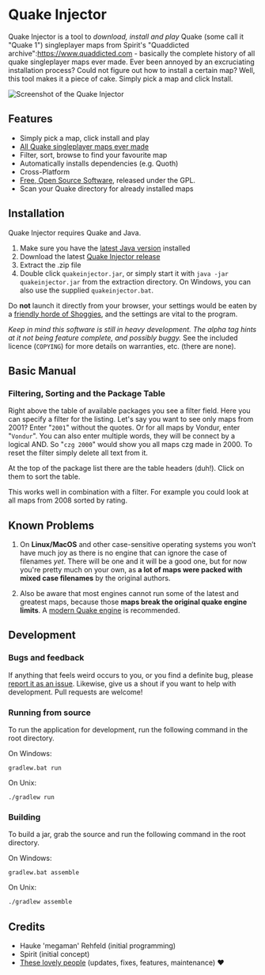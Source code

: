 # Quake Injector
Quake Injector is a tool to *download, install and play* Quake (some call it "Quake 1") singleplayer maps from Spirit's "Quaddicted archive":https://www.quaddicted.com - basically the complete history of all quake singleplayer maps ever made. Ever been annoyed by an excruciating installation process? Could not figure out how to install a certain map? Well, this tool makes it a piece of cake. Simply pick a map and click Install.

![Screenshot of the Quake Injector](https://www.quaddicted.com/_media/quakeinjector_20091117.png "Screenshot of the Quake Injector")

## Features
- Simply pick a map, click install and play
- [All Quake singleplayer maps ever made](https://www.quaddicted.com/reviews/)
- Filter, sort, browse to find your favourite map
- Automatically installs dependencies (e.g. Quoth)
- Cross-Platform
- [Free, Open Source Software](https://github.com/hrehfeld/QuakeInjector/), released under the GPL.
- Scan your Quake directory for already installed maps
 

## Installation
Quake Injector requires Quake and Java.

1. Make sure you have the [latest Java version](https://adoptopenjdk.net/) installed
1. Download the latest [Quake Injector release](https://github.com/hrehfeld/QuakeInjector/releases)
1. Extract the .zip file
1. Double click `quakeinjector.jar`, or simply start it with `java -jar quakeinjector.jar` from the extraction directory. On Windows, you can also use the supplied `quakeinjector.bat`.

Do **not** launch it directly from your browser, your settings would be eaten by a [friendly horde of Shoggies](http://www.macguff.fr/goomi/unspeakable/vault299.html), and the settings are vital to the program.

*Keep in mind this software is still in heavy development. The alpha tag hints at it not being feature complete, and possibly buggy.* See the included licence (`COPYING`) for more details on warranties, etc. (there are none).

## Basic Manual
### Filtering, Sorting and the Package Table
Right above the table of available packages you see a filter field. Here you can specify a filter for the listing. Let's say you want to see only maps from 2001? Enter "`2001`" without the quotes. Or for all maps by Vondur, enter "`Vondur`". You can also enter multiple words, they will be connect by a logical AND. So "`czg 2000`" would show you all maps czg made in 2000. To reset the filter simply delete all text from it.

At the top of the package list there are the table headers (duh!). Click on them to sort the table.

This works well in combination with a filter. For example you could look at all maps from 2008 sorted by rating.

## Known Problems
1. On **Linux/MacOS** and other case-sensitive operating systems you won’t have much joy as there is no engine that can ignore the case of filenames *yet*. There will be one and it will be a good one, but for now you're pretty much on your own, as **a lot of maps were packed with mixed case filenames** by the original authors.

1. Also be aware that most engines cannot run some of the latest and greatest maps, because those **maps break the original quake engine limits**. A [modern Quake engine](http://neogeographica.com/site/pages/guides/engines.html#04) is recommended.

## Development
### Bugs and feedback
If anything that feels weird occurs to you, or you find a definite bug, please [report it as an issue](https://github.com/hrehfeld/QuakeInjector/issues). Likewise, give us a shout if you want to help with development. Pull requests are welcome!

### Running from source
To run the application for development, run the following command in the root directory.

On Windows:
```
gradlew.bat run
```
On Unix:
```
./gradlew run
``` 

### Building
To build a jar, grab the source and run the following command in the root directory.

On Windows:
```
gradlew.bat assemble
```
On Unix:
```bash
./gradlew assemble
```

## Credits
- Hauke 'megaman' Rehfeld (initial programming)
- Spirit (initial concept)
- [These lovely people](https://github.com/hrehfeld/QuakeInjector/graphs/contributors) (updates, fixes, features, maintenance) ❤️

